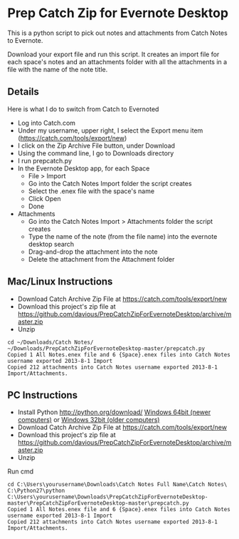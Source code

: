 # Prep Catch Zip for Evernote Desktop

This is a python script to pick out notes and attachments from Catch Notes to Evernote.

Download your export file and run this script. It creates an import file for each space's notes and an attachments folder with all the attachments in a file with the name of the note title. 

## Details

Here is what I do to switch from Catch to Evernoted
 
* Log into Catch.com
* Under my username, upper right, I select the Export menu item (https://catch.com/tools/export/new)
* I click on the Zip Archive File button, under Download
* Using the command line, I go to Downloads directory
* I run prepcatch.py
* In the Evernote Desktop app, for each Space
    * File > Import
    * Go into the Catch Notes Import folder the script creates
    * Select the .enex file with the space's name
    * Click Open
    * Done
* Attachments
    * Go into the Catch Notes Import > Attachments folder the script creates
    * Type the name of the note (from the file name) into the evernote desktop search
    * Drag-and-drop the attachment into the note
    * Delete the attachment from the Attachment folder


## Mac/Linux Instructions

* Download Catch Archive Zip File at https://catch.com/tools/export/new
* Download this project's zip file at https://github.com/davious/PrepCatchZipForEvernoteDesktop/archive/master.zip
* Unzip

```
cd ~/Downloads/Catch Notes/
~/Downloads/PrepCatchZipForEvernoteDesktop-master/prepcatch.py
Copied 1 All Notes.enex file and 6 {Space}.enex files into Catch Notes username exported 2013-8-1 Import
Copied 212 attachments into Catch Notes username exported 2013-8-1 Import/Attachments.
```

## PC Instructions

* Install Python http://python.org/download/ [Windows 64bit (newer computers)](http://python.org/ftp/python/2.7.5/python-2.7.5.amd64.msi) or [Windows 32bit (older computers)](http://python.org/ftp/python/2.7.5/python-2.7.5.msi)
* Download Catch Archive Zip File at https://catch.com/tools/export/new
* Download this project's zip file at https://github.com/davious/PrepCatchZipForEvernoteDesktop/archive/master.zip
* Unzip

Run cmd
```
cd C:\Users\yourusername\Downloads\Catch Notes Full Name\Catch Notes\
C:\Python27\python C:\Users\yourusername\Downloads\PrepCatchZipForEvernoteDesktop-master\PrepCatchZipForEvernoteDesktop-master\prepcatch.py
Copied 1 All Notes.enex file and 6 {Space}.enex files into Catch Notes username exported 2013-8-1 Import
Copied 212 attachments into Catch Notes username exported 2013-8-1 Import/Attachments.
```

